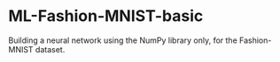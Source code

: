 # ML-Fashion-MNIST-basic

Building a neural network using the NumPy library only, for the Fashion-MNIST dataset.
